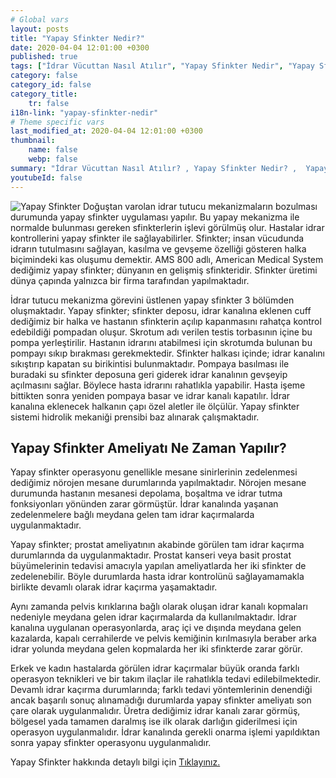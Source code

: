 ```yaml
---
# Global vars
layout: posts
title: "Yapay Sfinkter Nedir?"
date: 2020-04-04 12:01:00 +0300
published: true
tags: ["İdrar Vücuttan Nasıl Atılır", "Yapay Sfinkter Nedir", "Yapay Sfinkter" , "Yapay Sfinkter Ameliyatı Ne Zaman Yapılır", "Yapay Sfinkter Ameliyatı", "Tam idrar kaçırma", "Erkekte idrar kaçırma", "İdrar tutamama", "Yapay sfinkter ameliyat sonrası" , "Yapay Sfinkter ne zaman takılır", "Yapay Sfinkter nasıl takılır", "Yapay Sfinkter ameliyat öncesi", "Yapay Sfinkter zararlı mı", "Yapay Sfinkter ameliyatı nasıl yapılır" , "Sfinkter nedir"]
category: false
category_id: false
category_title:
    tr: false
i18n-link: "yapay-sfinkter-nedir"
# Theme specific vars
last_modified_at: 2020-04-04 12:01:00 +0300
thumbnail:
    name: false
    webp: false
summary: "İdrar Vücuttan Nasıl Atılır? , Yapay Sfinkter Nedir? ,  Yapay sfinkter Ameliyatı Hangi Durumlarda Yapılır?, Yapay Sfinkter Ameliyatı, Tam idrar kaçırma, Erkekte idrar kaçırma, İdrar tutamama, Yapay Sfinkter ücreti, Yapay Sfinkter ne zaman takılır?, Yapay Sfinkter nasıl takılır? , Yapay Sfinkter ameliyat öncesi , Yapay Sfinkter zararlı mı, Yapay Sfinkter ameliyat sonrası , Yapay Sfinkter ameliyatı nasıl yapılır ? "
youtubeId: false
---
```






![Yapay Sfinkter](/assets/img/yapaysfinkter.jpeg)
Doğuştan varolan idrar tutucu mekanizmaların bozulması durumunda yapay sfinkter uygulaması yapılır. Bu yapay mekanizma ile normalde bulunması gereken sfinkterlerin işlevi görülmüş olur. Hastalar idrar kontrollerini yapay sfinkter ile sağlayabilirler. Sfinkter; insan vücudunda idrarın tutulmasını sağlayan, kasılma ve gevşeme özelliği gösteren halka biçimindeki kas oluşumu demektir. AMS 800 adlı, American Medical System dediğimiz yapay sfinkter; dünyanın en gelişmiş sfinkteridir. Sfinkter üretimi dünya çapında yalnızca bir firma tarafından yapılmaktadır.

İdrar tutucu mekanizma görevini üstlenen yapay sfinkter 3 bölümden oluşmaktadır. Yapay sfinkter; sfinkter deposu, idrar kanalına eklenen cuff dediğimiz bir halka ve hastanın sfinkterin açılıp kapanmasını rahatça kontrol edebildiği pompadan oluşur. Skrotum adı verilen testis torbasının içine bu pompa yerleştirilir. Hastanın idrarını atabilmesi için skrotumda bulunan bu pompayı sıkıp bırakması gerekmektedir. Sfinkter halkası içinde; idrar kanalını sıkıştırıp kapatan su birikintisi bulunmaktadır. Pompaya basılması ile buradaki su sfinkter deposuna geri giderek idrar kanalının gevşeyip açılmasını sağlar. Böylece hasta idrarını rahatlıkla yapabilir.  Hasta işeme bittikten sonra yeniden pompaya basar ve idrar kanalı kapatılır. İdrar kanalına eklenecek halkanın çapı özel aletler ile ölçülür. Yapay sfinkter sistemi hidrolik mekaniği prensibi baz alınarak çalışmaktadır.

## Yapay Sfinkter Ameliyatı Ne Zaman Yapılır?

Yapay sfinkter operasyonu genellikle mesane sinirlerinin zedelenmesi dediğimiz nörojen mesane durumlarında yapılmaktadır. Nörojen mesane durumunda hastanın mesanesi depolama, boşaltma ve idrar tutma fonksiyonları yönünden zarar görmüştür. İdrar kanalında yaşanan zedelenmelere bağlı meydana gelen tam idrar kaçırmalarda uygulanmaktadır.

Yapay sfinkter; prostat ameliyatının akabinde görülen tam idrar kaçırma durumlarında da uygulanmaktadır. Prostat kanseri veya basit prostat büyümelerinin tedavisi amacıyla yapılan ameliyatlarda her iki sfinkter de zedelenebilir. Böyle durumlarda hasta idrar kontrolünü sağlayamamakla birlikte devamlı olarak idrar kaçırma yaşamaktadır.

Aynı zamanda pelvis kırıklarına bağlı olarak oluşan idrar kanalı kopmaları nedeniyle meydana gelen idrar kaçırmalarda da kullanılmaktadır. İdrar kanalına uygulanan operasyonlarda, araç içi ve dışında meydana gelen kazalarda, kapalı cerrahilerde ve pelvis kemiğinin kırılmasıyla beraber arka idrar yolunda meydana gelen kopmalarda her iki sfinkterde zarar görür.

Erkek ve kadın hastalarda görülen idrar kaçırmalar büyük oranda farklı operasyon teknikleri ve bir takım ilaçlar ile rahatlıkla tedavi edilebilmektedir. Devamlı idrar kaçırma durumlarında; farklı tedavi yöntemlerinin denendiği  ancak başarılı sonuç alınamadığı durumlarda yapay sfinkter ameliyatı son çare olarak uygulanmalıdır. Üretra dediğimiz idrar kanalı zarar görmüş, bölgesel yada tamamen daralmış ise ilk olarak darlığın giderilmesi için operasyon uygulanmalıdır. İdrar kanalında gerekli onarma işlemi yapıldıktan sonra yapay sfinkter operasyonu uygulanmalıdır.


Yapay Sfinkter hakkında detaylı bilgi için [Tıklayınız.](https://www.onoluroloji.com/yapay-sfinkter)
